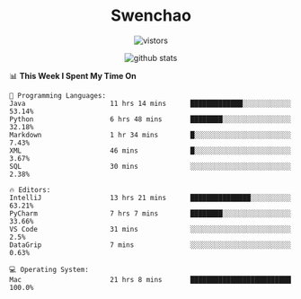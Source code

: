 <h1 align="center">Swenchao</h3>

<p align="center">
  <img src="https://visitor-badge.glitch.me/badge?page_id=Swenchao" alt="vistors" />
</p>

<p align="center">
  <img src="https://github-readme-stats.vercel.app/api?username=Swenchao&count_private=true&show_icons=true&theme=vue-dark&hide_title=true" alt="github stats" />
</p>

<!--START_SECTION:waka-->
📊 **This Week I Spent My Time On** 

```text
💬 Programming Languages: 
Java                     11 hrs 14 mins      █████████████░░░░░░░░░░░░   53.14% 
Python                   6 hrs 48 mins       ████████░░░░░░░░░░░░░░░░░   32.18% 
Markdown                 1 hr 34 mins        █░░░░░░░░░░░░░░░░░░░░░░░░   7.43% 
XML                      46 mins             █░░░░░░░░░░░░░░░░░░░░░░░░   3.67% 
SQL                      30 mins             ░░░░░░░░░░░░░░░░░░░░░░░░░   2.38%

🔥 Editors: 
IntelliJ                 13 hrs 21 mins      ███████████████░░░░░░░░░░   63.21% 
PyCharm                  7 hrs 7 mins        ████████░░░░░░░░░░░░░░░░░   33.66% 
VS Code                  31 mins             ░░░░░░░░░░░░░░░░░░░░░░░░░   2.5% 
DataGrip                 7 mins              ░░░░░░░░░░░░░░░░░░░░░░░░░   0.63%

💻 Operating System: 
Mac                      21 hrs 8 mins       █████████████████████████   100.0%

```


<!--END_SECTION:waka-->
